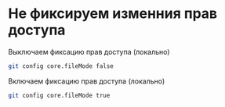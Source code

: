 # Не фиксируем изменния прав доступа

Выключаем фиксацию прав доступа (локально)

```bash
git config core.fileMode false
```

Включаем фиксацию прав доступа (локально)

```bash
git config core.fileMode true
```